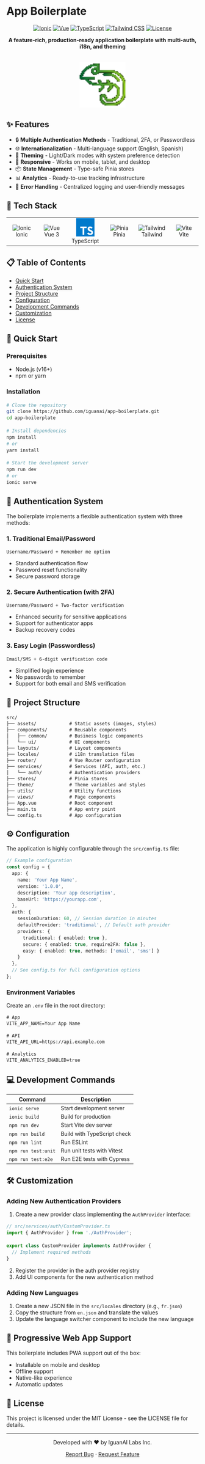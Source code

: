 # App Boilerplate

<div align="center">

[![Ionic](https://img.shields.io/badge/Ionic-8.5.0-3880FF?style=for-the-badge&logo=ionic&logoColor=white)](https://ionicframework.com/)
[![Vue](https://img.shields.io/badge/Vue.js-3.5-4FC08D?style=for-the-badge&logo=vue.js&logoColor=white)](https://vuejs.org/)
[![TypeScript](https://img.shields.io/badge/TypeScript-5.8-3178C6?style=for-the-badge&logo=typescript&logoColor=white)](https://www.typescriptlang.org/)
[![Tailwind CSS](https://img.shields.io/badge/Tailwind_CSS-4.0-38B2AC?style=for-the-badge&logo=tailwind-css&logoColor=white)](https://tailwindcss.com/)
[![License](https://img.shields.io/badge/License-MIT-yellow.svg?style=for-the-badge)](LICENSE)

<p align="center">
  <b>A feature-rich, production-ready application boilerplate with multi-auth, i18n, and theming</b>
</p>

<br/>

<img src="public/favicon.png" alt="App Boilerplate Logo" width="120" height="120">

</div>

## ✨ Features

- 🔒 **Multiple Authentication Methods** - Traditional, 2FA, or Passwordless
- 🌐 **Internationalization** - Multi-language support (English, Spanish)
- 🎨 **Theming** - Light/Dark modes with system preference detection
- 📱 **Responsive** - Works on mobile, tablet, and desktop
- 📦 **State Management** - Type-safe Pinia stores
- 📊 **Analytics** - Ready-to-use tracking infrastructure
- 🚨 **Error Handling** - Centralized logging and user-friendly messages

## 🚀 Tech Stack

<table>
  <tr>
    <td align="center" width="96">
      <img src="https://ionicframework.com/img/meta/logo.png" width="48" height="48" alt="Ionic" />
      <br>Ionic
    </td>
    <td align="center" width="96">
      <img src="https://vuejs.org/images/logo.png" width="48" height="48" alt="Vue" />
      <br>Vue 3
    </td>
    <td align="center" width="96">
      <img src="https://raw.githubusercontent.com/github/explore/80688e429a7d4ef2fca1e82350fe8e3517d3494d/topics/typescript/typescript.png" width="48" height="48" alt="TypeScript" />
      <br>TypeScript
    </td>
    <td align="center" width="96">
      <img src="https://pinia.vuejs.org/logo.svg" width="48" height="48" alt="Pinia" />
      <br>Pinia
    </td>
    <td align="center" width="96">
      <img src="https://tailwindcss.com/_next/static/media/tailwindcss-mark.79614a5f61617ba49a0891494521226b.svg" width="48" height="48" alt="Tailwind" />
      <br>Tailwind
    </td>
    <td align="center" width="96">
      <img src="https://upload.wikimedia.org/wikipedia/commons/f/f1/Vitejs-logo.svg" width="48" height="48" alt="Vite" />
      <br>Vite
    </td>
  </tr>
</table>

## 📋 Table of Contents

- [Quick Start](#-quick-start)
- [Authentication System](#-authentication-system)
- [Project Structure](#-project-structure)
- [Configuration](#-configuration)
- [Development Commands](#-development-commands)
- [Customization](#-customization)
- [License](#-license)

## 🏁 Quick Start

### Prerequisites

- Node.js (v16+)
- npm or yarn

### Installation

```bash
# Clone the repository
git clone https://github.com/iguanai/app-boilerplate.git
cd app-boilerplate

# Install dependencies
npm install
# or
yarn install

# Start the development server
npm run dev
# or
ionic serve
```

## 🔐 Authentication System

The boilerplate implements a flexible authentication system with three methods:

### 1. Traditional Email/Password

```
Username/Password + Remember me option
```

- Standard authentication flow
- Password reset functionality
- Secure password storage

### 2. Secure Authentication (with 2FA)

```
Username/Password + Two-factor verification
```

- Enhanced security for sensitive applications
- Support for authenticator apps
- Backup recovery codes

### 3. Easy Login (Passwordless)

```
Email/SMS + 6-digit verification code
```

- Simplified login experience
- No passwords to remember
- Support for both email and SMS verification

## 📁 Project Structure

```
src/
├── assets/            # Static assets (images, styles)
├── components/        # Reusable components
│   ├── common/        # Business logic components
│   └── ui/            # UI components
├── layouts/           # Layout components
├── locales/           # i18n translation files
├── router/            # Vue Router configuration
├── services/          # Services (API, auth, etc.)
│   └── auth/          # Authentication providers
├── stores/            # Pinia stores
├── theme/             # Theme variables and styles
├── utils/             # Utility functions
├── views/             # Page components
├── App.vue            # Root component
├── main.ts            # App entry point
└── config.ts          # App configuration
```

## ⚙️ Configuration

The application is highly configurable through the `src/config.ts` file:

```typescript
// Example configuration
const config = {
  app: {
    name: 'Your App Name',
    version: '1.0.0',
    description: 'Your app description',
    baseUrl: 'https://yourapp.com',
  },
  auth: {
    sessionDuration: 60, // Session duration in minutes
    defaultProvider: 'traditional', // Default auth provider
    providers: {
      traditional: { enabled: true },
      secure: { enabled: true, require2FA: false },
      easy: { enabled: true, methods: ['email', 'sms'] }
    }
  },
  // See config.ts for full configuration options
};
```

### Environment Variables

Create an `.env` file in the root directory:

```
# App
VITE_APP_NAME=Your App Name

# API
VITE_API_URL=https://api.example.com

# Analytics
VITE_ANALYTICS_ENABLED=true
```

## 💻 Development Commands

| Command | Description |
|---------|-------------|
| `ionic serve` | Start development server |
| `ionic build` | Build for production |
| `npm run dev` | Start Vite dev server |
| `npm run build` | Build with TypeScript check |
| `npm run lint` | Run ESLint |
| `npm run test:unit` | Run unit tests with Vitest |
| `npm run test:e2e` | Run E2E tests with Cypress |

## 🛠️ Customization

### Adding New Authentication Providers

1. Create a new provider class implementing the `AuthProvider` interface:

```typescript
// src/services/auth/CustomProvider.ts
import { AuthProvider } from './AuthProvider';

export class CustomProvider implements AuthProvider {
  // Implement required methods
}
```

2. Register the provider in the auth provider registry
3. Add UI components for the new authentication method

### Adding New Languages

1. Create a new JSON file in the `src/locales` directory (e.g., `fr.json`)
2. Copy the structure from `en.json` and translate the values
3. Update the language switcher component to include the new language

## 📱 Progressive Web App Support

This boilerplate includes PWA support out of the box:

- Installable on mobile and desktop
- Offline support
- Native-like experience
- Automatic updates

## 📝 License

This project is licensed under the MIT License - see the LICENSE file for details.

---

<div align="center">
  <p>Developed with ❤️ by IguanAI Labs Inc.</p>
  <p>
    <a href="https://github.com/iguanai/app-boilerplate/issues">Report Bug</a>
    ·
    <a href="https://github.com/iguanai/app-boilerplate/issues">Request Feature</a>
  </p>
</div>